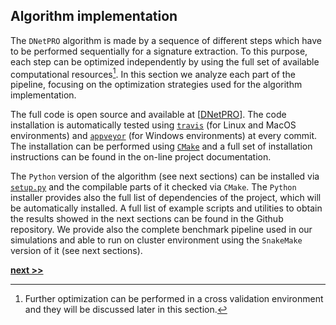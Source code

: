 ## Algorithm implementation

The `DNetPRO` algorithm is made by a sequence of different steps which have to be performed sequentially for a signature extraction.
To this purpose, each step can be optimized independently by using the full set of available computational resources[^1].
In this section we analyze each part of the pipeline, focusing on the optimization strategies used for the algorithm implementation.

The full code is open source and available at [[DNetPRO](https://github.com/Nico-Curti/DNetPRO)].
The code installation is automatically tested using [`travis`](https://github.com/Nico-Curti/DNetPRO/blob/master/.travis.yml
) (for Linux and MacOS environments) and [`appveyor`](https://github.com/Nico-Curti/DNetPRO/blob/master/appveyor.yml) (for Windows environments) at every commit.
The installation can be performed using [`CMake`](https://github.com/Nico-Curti/DNetPRO/blob/master/CMakeLists.txt) and a full set of installation instructions can be found in the on-line project documentation.

The `Python` version of the algorithm (see next sections) can be installed via [`setup.py`](https://github.com/Nico-Curti/DNetPRO/blob/master/setup.py) and the compilable parts of it checked via `CMake`.
The `Python` installer provides also the full list of dependencies of the project, which will be automatically installed.
A full list of example scripts and utilities to obtain the results showed in the next sections can be found in the Github repository.
We provide also the complete benchmark pipeline used in our simulations and able to run on cluster environment using the `SnakeMake` version of it (see next sections).

[^1]: Further optimization can be performed in a cross validation environment and they will be discussed later in this section.


[**next >>**](./Couples.md)

